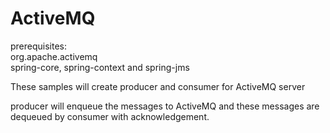 # ActiveMQ

prerequisites:         
org.apache.activemq              
spring-core, spring-context and spring-jms

These samples will create producer and consumer for ActiveMQ server

producer will enqueue the messages to ActiveMQ and these messages are dequeued by consumer with acknowledgement.
